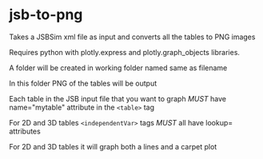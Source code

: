 # jsb-to-png
Takes a JSBSim xml file as input and converts all the tables to PNG images

Requires python with plotly.express and plotly.graph_objects libraries.

A folder will be created in working folder named same as filename

In this folder PNG of the tables will be output

Each table in the JSB input file that you want to graph *MUST* have name="mytable" attribute in the `<table>` tag

For 2D and 3D tables `<independentVar>` tags *MUST* all have lookup= attributes

For 2D and 3D tables it will graph both a lines and a carpet plot